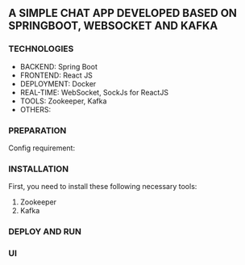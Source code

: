 ## A SIMPLE CHAT APP DEVELOPED BASED ON SPRINGBOOT, WEBSOCKET AND KAFKA

### TECHNOLOGIES
- BACKEND: Spring Boot
- FRONTEND: React JS
- DEPLOYMENT: Docker
- REAL-TIME: WebSocket, SockJs for ReactJS
- TOOLS: Zookeeper, Kafka
- OTHERS: 
### PREPARATION
Config requirement: 
### INSTALLATION
First, you need to install these following necessary tools:
1. Zookeeper
2. Kafka

### DEPLOY AND RUN

### UI
